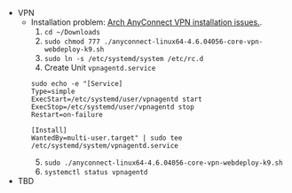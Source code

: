 * VPN
  * Installation problem: [Arch AnyConnect VPN installation issues.](https://bbs.archlinux.org/viewtopic.php?id=237621). 
     1. `cd ~/Downloads`
     2. `sudo chmod 777 ./anyconnect-linux64-4.6.04056-core-vpn-webdeploy-k9.sh`    
     3.  `sudo ln -s /etc/systemd/system /etc/rc.d`
     4. Create Unit `vpnagentd.service`
     ```  
     sudo echo -e "[Service] 
     Type=simple
     ExecStart=/etc/systemd/user/vpnagentd start
     ExecStop=/etc/systemd/user/vpnagentd stop
     Restart=on-failure

     [Install]
     WantedBy=multi-user.target" | sudo tee /etc/systemd/system/vpnagentd.service
     ```
     5. `sudo ./anyconnect-linux64-4.6.04056-core-vpn-webdeploy-k9.sh`
     6.  `systemctl status vpnagentd`
* TBD     
